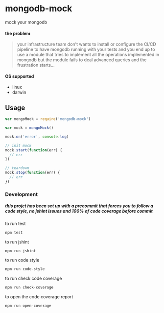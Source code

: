 # mongodb-mock

mock your mongodb

#### the problem
>your infrastructure team don't wants to install or configure the CI/CD pipeline to have mongodb running with your tests and you end up to use a module that tries to implement all the operations implemented in mongodb but the module fails to deal advanced queries and the frustration starts...

#### OS supported
* linux
* darwin


## Usage

```js
var mongoMock = require('mongodb-mock')

var mock = mongoMock()

mock.on('error', console.log)

// init mock
mock.start(function(err) {
  // err
})

// teardown
mock.stop(function(err) {
  // err
})
```



### Development

##### this projet has been set up with a precommit that forces you to follow a code style, no jshint issues and 100% of code coverage before commit


to run test
``` js
npm test
```

to run jshint
``` js
npm run jshint
```

to run code style
``` js
npm run code-style
```

to run check code coverage
``` js
npm run check-coverage
```

to open the code coverage report
``` js
npm run open-coverage
```
